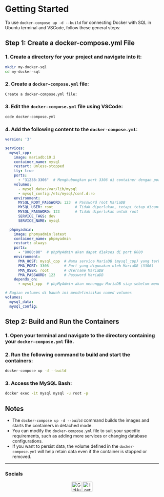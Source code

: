 # Getting Started

To use `docker-compose up -d --build` for connecting Docker with SQL in Ubuntu terminal and VSCode, follow these general steps:

## Step 1: Create a docker-compose.yml File

### 1. Create a directory for your project and navigate into it:
```bash
mkdir my-docker-sql
cd my-docker-sql
```

### 2. Create a `docker-compose.yml` file:
```bash
Create a docker-compose.yml file:
```

### 3. Edit the `docker-compose.yml` file using VSCode:
```bash
code docker-compose.yml
```

### 4. Add the following content to the `docker-compose.yml`:  
```docker-compose.yml
version: '3'

services:
  mysql_cpp:
    image: mariadb:10.2
    container_name: mysql
    restart: unless-stopped
    tty: true
    ports:
      - "31238:3306"  # Menghubungkan port 3306 di container dengan port 31238 di host
    volumes:
      - mysql_data:/var/lib/mysql
      - mysql_config:/etc/mysql/conf.d:ro
    environment:
      MYSQL_ROOT_PASSWORD: 123  # Password root MariaDB
      MYSQL_USER: root          # Tidak diperlukan, tetapi tetap dicantumkan untuk kompatibilitas
      MYSQL_PASSWORD: 123       # Tidak diperlukan untuk root
      SERVICE_TAGS: dev
      SERVICE_NAME: mysql

  phpmyadmin:
    image: phpmyadmin:latest
    container_name: phpmyadmin
    restart: always
    ports:
      - "8080:80"  # phpMyAdmin akan dapat diakses di port 8080
    environment:
      PMA_HOST: mysql_cpp  # Nama service MariaDB (mysql_cpp) yang terhubung ke phpMyAdmin
      PMA_PORT: 3306       # Port yang digunakan oleh MariaDB (3306)
      PMA_USER: root       # Username MariaDB
      PMA_PASSWORD: 123    # Password MariaDB
    depends_on:
      - mysql_cpp  # phpMyAdmin akan menunggu MariaDB siap sebelum memulai

# Bagian volumes di bawah ini mendefinisikan named volumes
volumes:
  mysql_data:
  mysql_config:

```

## Step 2: Build and Run the Containers

### 1. Open your terminal and navigate to the directory containing your `docker-compose.yml` file.

### 2. Run the following command to build and start the containers:
```bash
docker-compose up -d --build
```

### 3. Access the MySQL Bash:
```bash
docker exec -it mysql mysql -u root -p
```

## Notes

- The `docker-compose up -d --build` command builds the images and starts the containers in detached mode.
- You can modify the `docker-compose.yml` file to suit your specific requirements, such as adding more services or changing database configurations.
- If you want to persist data, the volume defined in the `docker-compose.yml` will help retain data even if the container is stopped or removed.

---  

<h3 align="left">Socials</h3>
<p align="center"> 
  <a href="https://www.github.com/Rafly1818" target="_blank" rel="noreferrer"> 
    <picture> 
      <source media="(prefers-color-scheme: dark)" srcset="https://raw.githubusercontent.com/danielcranney/readme-generator/main/public/icons/socials/github-dark.svg" /> 
      <source media="(prefers-color-scheme: light)" srcset="https://raw.githubusercontent.com/danielcranney/readme-generator/main/public/icons/socials/github.svg" /> 
      <img src="https://raw.githubusercontent.com/danielcranney/readme-generator/main/public/icons/socials/github.svg" width="32" height="32" alt="GitHub" /> 
    </picture> 
  </a> 
  <a href="http://www.instagram.com/flyyr_" target="_blank" rel="noreferrer"> 
    <picture> 
      <source media="(prefers-color-scheme: dark)" srcset="https://raw.githubusercontent.com/danielcranney/readme-generator/main/public/icons/socials/instagram-dark.svg" /> 
      <source media="(prefers-color-scheme: light)" srcset="https://raw.githubusercontent.com/danielcranney/readme-generator/main/public/icons/socials/instagram.svg" /> 
      <img src="https://raw.githubusercontent.com/danielcranney/readme-generator/main/public/icons/socials/instagram.svg" width="32" height="32" alt="Instagram" /> 
    </picture> 
  </a>
</p>